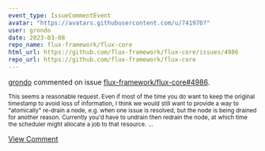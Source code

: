 ```yaml
---
event_type: IssueCommentEvent
avatar: "https://avatars.githubusercontent.com/u/741970?"
user: grondo
date: 2023-03-08
repo_name: flux-framework/flux-core
html_url: https://github.com/flux-framework/flux-core/issues/4986
repo_url: https://github.com/flux-framework/flux-core
---
```


<a href='https://github.com/grondo' target='_blank'>grondo</a> commented on issue <a href='https://github.com/flux-framework/flux-core/issues/4986' target='_blank'>flux-framework/flux-core#4986</a>.

<small>This seems a reasonable request. Even if most of the time you do want to keep the original timestamp to avoid loss of information, I think we would still want to provide a way to "atomically" re-drain a node, e.g. when one issue is resolved, but the node is being drained for another reason. Currently you'd have to undrain then redrain the node, at which time the scheduler might allocate a job to that resource....</small>

<a href='https://github.com/flux-framework/flux-core/issues/4986' target='_blank'>View Comment</a>